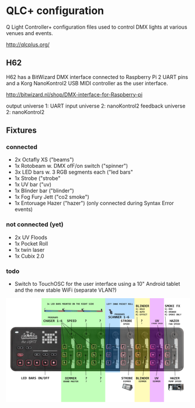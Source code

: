 # QLC+ configuration
Q Light Controller+ configuration files used to control DMX lights at various venues and events.

http://qlcplus.org/

## H62
H62 has a BitWizard DMX interface connected to Raspberry Pi 2 UART pins and a Korg NanoKontrol2 USB MIDI controller as the user interface.

http://bitwizard.nl/shop/DMX-interface-for-Raspberry-pi

output universe 1: UART
input universe 2: nanoKontrol2
feedback universe 2: nanoKontrol2

## Fixtures
### connected
- 2x Octafly XS ("beams")
- 1x Rotobeam w. DMX ofF/on switch ("spinner")
- 3x LED bars w. 3 RGB segments each ("led bars"
- 1x Strobe ("strobe"
- 1x UV bar ("uv)
- 1x Blinder bar ("blinder")
- 1x Fog Fury Jett ("co2 smoke")
- 1x Entoruage Hazer ("hazer") (only connected during Syntax Error events)

### not connected (yet)
- 2x UV Floods
- 1x Pocket Roll
- 1x twin laser
- 1x Cubix 2.0

### todo
- Switch to TouchOSC for the user interface using a 10" Android tablet and the new stable WiFi (separate VLAN?)

![NanoKontrol2 Mapping](/H62.png)
